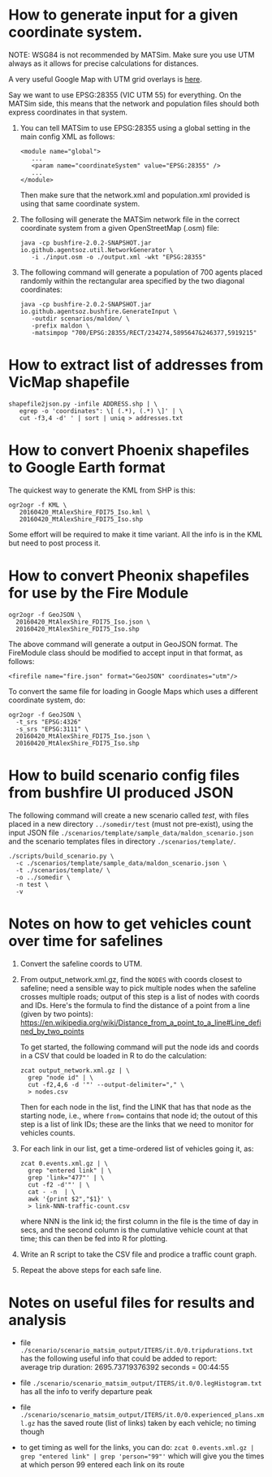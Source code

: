# How to generate input for a given coordinate system.

NOTE: WSG84 is not recommended by MATSim. Make sure you use UTM always as
      it allows for precise calculations for distances. 

A very useful Google Map with UTM grid overlays is [here](https://mappingsupport.com/p/gmap4.php?ll=27.717297,7.832677&t=t1&z=2&coord=utm).


Say we want to use EPSG:28355 (VIC UTM 55) for everything. On the MATSim side, 
this means that the network and population files should both express coordinates 
in that system. 

1. You can tell MATSim to use EPSG:28355 using a global
   setting in the main config XML as follows:
   ```
   <module name="global">
      ...
      <param name="coordinateSystem" value="EPSG:28355" />
      ...
   </module>
   ```
   Then make sure that the network.xml and population.xml provided is
   using that same coordinate system. 

2. The follosing will generate the MATSim network file in the correct
   coordinate system from a given OpenStreetMap (.osm) file:
   ```
   java -cp bushfire-2.0.2-SNAPSHOT.jar io.github.agentsoz.util.NetworkGenerator \
      -i ./input.osm -o ./output.xml -wkt "EPSG:28355"
   ```
3. The following command will generate a population of 700 agents placed
   randomly within the rectangular area specified by the two diagonal coordinates:
   ```
   java -cp bushfire-2.0.2-SNAPSHOT.jar io.github.agentsoz.bushfire.GenerateInput \
      -outdir scenarios/maldon/ \
      -prefix maldon \
      -matsimpop "700/EPSG:28355/RECT/234274,5895647&246377,5919215"
   ```

# How to extract list of addresses from VicMap shapefile
```
shapefile2json.py -infile ADDRESS.shp | \
   egrep -o 'coordinates": \[ (.*), (.*) \]' | \
   cut -f3,4 -d' ' | sort | uniq > addresses.txt
```    

# How to convert Phoenix shapefiles to Google Earth format

The quickest way to generate the KML from SHP is this:
```
ogr2ogr -f KML \
   20160420_MtAlexShire_FDI75_Iso.kml \
   20160420_MtAlexShire_FDI75_Iso.shp
```

Some effort will be required to make it time variant. All the info is in the KML
but need to post process it.

# How to convert Pheonix shapefiles for use by the Fire Module

```
ogr2ogr -f GeoJSON \
  20160420_MtAlexShire_FDI75_Iso.json \ 
  20160420_MtAlexShire_FDI75_Iso.shp
```  

The above command will generate a output in GeoJSON format. The FireModule
class should be modified to accept input in that format, as follows:

```
<firefile name="fire.json" format="GeoJSON" coordinates="utm"/>
```

To convert the same file for loading in Google Maps which uses a
different coordinate system, do:

```
ogr2ogr -f GeoJSON \
  -t_srs "EPSG:4326" 
  -s_srs "EPSG:3111" \
  20160420_MtAlexShire_FDI75_Iso.json \ 
  20160420_MtAlexShire_FDI75_Iso.shp
```


# How to build scenario config files from bushfire UI produced JSON

The following command will create a new scenario called *test*, with files 
placed in a new directory `../somedir/test` (must not pre-exist), using the
input JSON file `./scenarios/template/sample_data/maldon_scenario.json` and the
scenario templates files in directory `./scenarios/template/`.

```
./scripts/build_scenario.py \
  -c ./scenarios/template/sample_data/maldon_scenario.json \
  -t ./scenarios/template/ \
  -o ../somedir \
  -n test \
  -v
```

# Notes on how to get vehicles count over time for safelines

1. Convert the safeline coords to UTM. 

2. From output_network.xml.gz, find the `NODES` with coords closest to 
   safeline; need a sensible way to pick multiple nodes when the safeline crosses
   multiple roads; output of this step is a list of nodes with coords and IDs.
   Here's the formula to find the distance of a point from a line (given by 
   two points): 
   https://en.wikipedia.org/wiki/Distance_from_a_point_to_a_line#Line_defined_by_two_points
   
   To get started, the following command will put the node ids and coords
   in a CSV that could be loaded in R to do the calculation:

   ```   
   zcat output_network.xml.gz | \
     grep "node id" | \
     cut -f2,4,6 -d '"' --output-delimiter="," \
     > nodes.csv
   ```
   
   Then for each node in the list, find the LINK that has that node as the 
   starting node, i.e., where `from=` contains that node id; the outout of this
   step is a list of link IDs; these are the links that we need to monitor for 
   vehicles counts.
   
3. For each link in our list, get a time-ordered list of vehicles going it, as: 
   ```
   zcat 0.events.xml.gz | \
     grep "entered link" | \
     grep 'link="477"' | \
     cut -f2 -d'"' | \
     cat - -n  | \
     awk '{print $2","$1}' \
     > link-NNN-traffic-count.csv
   ```
   where NNN is the link id; the first column in the file is the time of day 
   in secs, and the second column is the cumulative vehicle count at that time; 
   this can then be fed into R for plotting. 

4. Write an R script to take the CSV file and prodice a traffic count graph.
   
5. Repeat the above steps for each safe line. 

# Notes on useful files for results and analysis

* file `./scenario/scenario_matsim_output/ITERS/it.0/0.tripdurations.txt`
  has the following useful info that could be added to report:  
  average trip duration: 2695.73719376392 seconds = 00:44:55

* file `./scenario/scenario_matsim_output/ITERS/it.0/0.legHistogram.txt`
  has all the info to verify departure peak
  
* file `./scenario/scenario_matsim_output/ITERS/it.0/0.experienced_plans.xml.gz`
  has the saved route (list of links) taken by each vehicle; no timing though
  
* to get timing as well for the links, you can do:
  `zcat 0.events.xml.gz | grep "entered link" | grep 'person="99"'`
  which will give you the times at which person 99 entered each link on its route

